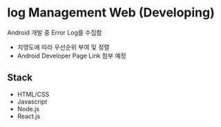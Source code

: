 # log Management Web (Developing)
Android 개발 중 Error Log를 수집함
- 치명도에 따라 우선순위 부여 및 정렬
- Android Developer Page Link 첨부 예정
## Stack
- HTML/CSS
- Javascript
- Node.js
- React.js
